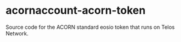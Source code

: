 # acornaccount-acorn-token
Source code for the ACORN standard eosio token that runs on Telos Network.
